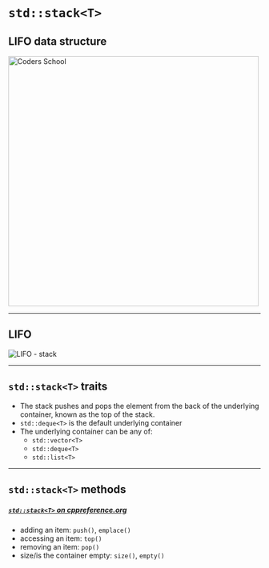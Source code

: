 <!-- .slide: data-background="#111111" -->

# `std::stack<T>`

## LIFO data structure

<a href="https://coders.school">
    <img width="500" src="../img/coders_school_logo.png" alt="Coders School" class="plain">
</a>

___
<!-- .slide: data-background="#aaaaaa" -->

## LIFO

<img src="../img/stack.png" alt="LIFO - stack" class="r-stretch plain">

___

## `std::stack<T>` traits

* <!-- .element: class="fragment fade-in" --> The stack pushes and pops the element from the back of the underlying container, known as the top of the stack.
* <!-- .element: class="fragment fade-in" --> <code>std::deque&lt;T&gt;</code> is the default underlying container
* <!-- .element: class="fragment fade-in" --> The underlying container can be any of:
  * <code>std::vector&lt;T&gt;</code>
  * <code>std::deque&lt;T&gt;</code>
  * <code>std::list&lt;T&gt;</code>

___

## `std::stack<T>` methods

##### [`std::stack<T>` on cppreference.org](https://en.cppreference.com/w/cpp/container/stack)

* <!-- .element: class="fragment fade-in" --> adding an item: <code>push()</code>, <code>emplace()</code>
* <!-- .element: class="fragment fade-in" --> accessing an item: <code>top()</code>
* <!-- .element: class="fragment fade-in" --> removing an item: <code>pop()</code>
* <!-- .element: class="fragment fade-in" --> size/is the container empty: <code>size()</code>, <code>empty()</code>
